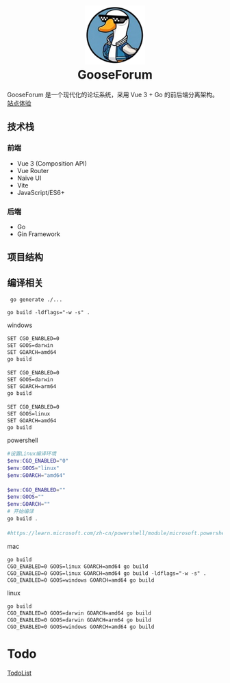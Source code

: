<h1  align="center">
  <br>
  <a href="https://github.com/leancodebox/GooseForum" alt="logo" >
    <img src="resource/static/pic/default-avatar.png" width="140"/></a>
  <br>
  GooseForum
  <br>
</h1>


GooseForum 是一个现代化的论坛系统，采用 Vue 3 + Go 的前后端分离架构。[站点体验](https://gooseforum.online/)

## 技术栈

### 前端
- Vue 3 (Composition API)
- Vue Router
- Naive UI
- Vite
- JavaScript/ES6+

### 后端
- Go
- Gin Framework

## 项目结构

## 编译相关

```
 go generate ./...
```
```
go build -ldflags="-w -s" .
```
windows
```
SET CGO_ENABLED=0
SET GOOS=darwin
SET GOARCH=amd64
go build

SET CGO_ENABLED=0
SET GOOS=darwin
SET GOARCH=arm64
go build

SET CGO_ENABLED=0
SET GOOS=linux
SET GOARCH=amd64
go build
```

powershell
```powershell
#设置Linux编译环境
$env:CGO_ENABLED="0"
$env:GOOS="linux"
$env:GOARCH="amd64"
 
$env:CGO_ENABLED=""
$env:GOOS=""
$env:GOARCH=""
# 开始编译
go build .

#https://learn.microsoft.com/zh-cn/powershell/module/microsoft.powershell.core/about/about_environment_variables?view=powershell-5.1
```

mac
```
go build
CGO_ENABLED=0 GOOS=linux GOARCH=amd64 go build
CGO_ENABLED=0 GOOS=linux GOARCH=amd64 go build -ldflags="-w -s" .
CGO_ENABLED=0 GOOS=windows GOARCH=amd64 go build
```

linux
```
go build
CGO_ENABLED=0 GOOS=darwin GOARCH=amd64 go build
CGO_ENABLED=0 GOOS=darwin GOARCH=arm64 go build
CGO_ENABLED=0 GOOS=windows GOARCH=amd64 go build
```

# Todo

[TodoList](./TodoList.md)
